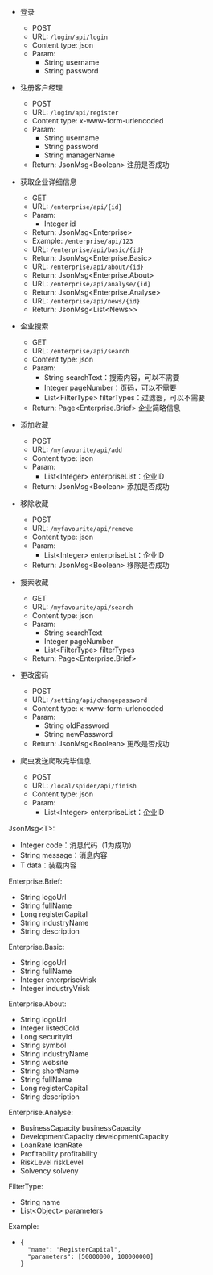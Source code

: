 * 登录
  * POST
  * URL: `/login/api/login`
  * Content type: json
  * Param:
    * String username
    * String password
* 注册客户经理
  * POST
  * URL: `/login/api/register`
  * Content type: x-www-form-urlencoded
  * Param:
    * String username
    * String password
    * String managerName
  * Return: JsonMsg\<Boolean\> 注册是否成功
* 获取企业详细信息
  * GET
  * URL: `/enterprise/api/{id}`
  * Param:
    * Integer id
  * Return: JsonMsg\<Enterprise\>
  * Example: `/enterprise/api/123`
  * URL: `/enterprise/api/basic/{id}`
  * Return: JsonMsg\<Enterprise.Basic\>
  * URL: `/enterprise/api/about/{id}`
  * Return: JsonMsg\<Enterprise.About\>
  * URL: `/enterprise/api/analyse/{id}`
  * Return: JsonMsg\<Enterprise.Analyse\>
  * URL: `/enterprise/api/news/{id}`
  * Return: JsonMsg\<List\<News\>\> 
* 企业搜索
  * GET
  * URL: `/enterprise/api/search`
  * Content type: json
  * Param:
    * String searchText：搜索内容，可以不需要
    * Integer pageNumber：页码，可以不需要
    * List\<FilterType\> filterTypes：过滤器，可以不需要
  * Return: Page<Enterprise.Brief> 企业简略信息
* 添加收藏
  * POST
  * URL: `/myfavourite/api/add`
  * Content type: json
  * Param:
    * List\<Integer\> enterpriseList：企业ID
  * Return: JsonMsg\<Boolean\> 添加是否成功

* 移除收藏
  * POST
  * URL: `/myfavourite/api/remove`
  * Content type: json
  * Param:
    * List\<Integer\> enterpriseList：企业ID
  * Return: JsonMsg\<Boolean\> 移除是否成功
* 搜索收藏
  * GET
  * URL: `/myfavourite/api/search`
  * Content type: json
  * Param:
    * String searchText
    * Integer pageNumber
    * List\<FilterType\> filterTypes
  * Return: Page<Enterprise.Brief> 
* 更改密码
  * POST
  * URL: `/setting/api/changepassword`
  * Content type: x-www-form-urlencoded
  * Param:
    * String oldPassword
    * String newPassword
  * Return: JsonMsg\<Boolean\> 更改是否成功
* 爬虫发送爬取完毕信息
  * POST
  * URL: `/local/spider/api/finish`
  * Content type: json
  * Param:
    * List\<Integer\> enterpriseList：企业ID



JsonMsg\<T\>:

* Integer code：消息代码（1为成功）
* String message：消息内容
* T data：装载内容



Enterprise.Brief:

* String logoUrl
* String fullName
* Long registerCapital
* String industryName
* String description



Enterprise.Basic:

* String logoUrl
* String fullName
* Integer enterpriseVrisk
* Integer industryVrisk



Enterprise.About:

* String logoUrl
* Integer listedCoId
* Long securityId
* String symbol
* String industryName
* String website
* String shortName
* String fullName
* Long registerCapital
* String description



Enterprise.Analyse:

* BusinessCapacity businessCapacity
* DevelopmentCapacity developmentCapacity
* LoanRate loanRate
* Profitability profitability
* RiskLevel riskLevel
* Solvency solveny



FilterType:

* String name
* List\<Object\> parameters

Example:

* ```
  {
  	"name": "RegisterCapital",
  	"parameters": [50000000, 100000000]
  }
  ```

